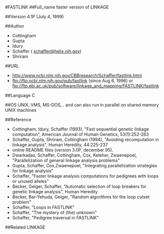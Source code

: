 #FASTLINK
##Full_name
faster version of LINKAGE

##Version
4.1P (July 4, 1999)

##Author
* Cottingham
* Gupta
* Idury
* Schaffer ( schaffer@helix.nih.gov)
* Shriram

##URL
* http://www.ncbi.nlm.nih.gov/CBBresearch/Schaffer/fastlink.html
* ftp://ftp.ncbi.nlm.nih.gov/pub/fastlink (since Aug 6, 1996) or ftp://ftp.ebi.ac.uk/pub/software/linkage_and_mapping/FASTLINK/fastlink

##Language
C

##OS
UNIX, VMS, MS-DOS,.. and can also run in parallel on shared memory UNIX machines

##Reference
* Cottingham, Idury, Schaffer (1993), "Fast sequential genetic linkage computation", American Journal of Human Genetics, 53(1):252-263
* Schaffer, Gupta, Shriram, Cottingham (1994), "Avoiding recomputation in linkage analysis", Human Heredity, 44:225-237
* online README files (version 3.0P, december 95).
* Dwarkadas, Schaffer, Cottingham, Cox, Keleher, Zwaenepoel, "Parallelization of general linkage analysis problems"
* Gupta, Schaffer, Cox,Zwaenepoel, "Integrating parallelization strategies for linkage analysis"
* Schaffer, "Faster linkage analysis computations for pedigrees with loops or unused alleles"
* Becker, Geiger, Schaffer, "Automatic selection of loop breakers for genetic linkage analysis", Human Heredity
* Becker, Bar-Yehuda, Geiger, "Random algorithms for the loop cutset problem"
* Schaffer, "Loops in FASTLINK"
* Schaffer, "The mystery of (the) unknown"
* Schaffer, "Pedigree traversal in FASTLINK"

##Related
LINKAGE


